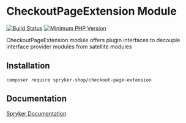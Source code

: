 # CheckoutPageExtension Module
[![Build Status](https://travis-ci.org/spryker-shop/checkout-page-extension.svg)](https://travis-ci.org/spryker-shop/checkout-page-extension)
[![Minimum PHP Version](https://img.shields.io/badge/php-%3E%3D%207.2-8892BF.svg)](https://php.net/)

CheckoutPageExtension module offers plugin interfaces to decouple interface provider modules from satellite modules

## Installation

```
composer require spryker-shop/checkout-page-extension
```

## Documentation

[Spryker Documentation](https://academy.spryker.com/developing_with_spryker/module_guide/modules.html)
